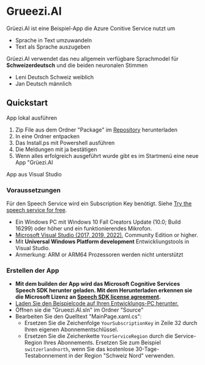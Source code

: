 # Grueezi.AI
Grüezi.AI ist eine Beispiel-App die Azure Conitive Service nutzt um 
- Sprache in Text umzuwandeln
- Text als Sprache auszugeben
  
Grüezi.AI verwendet das neu allgemein verfügbare Sprachmodel für **Schweizerdeutsch**
und die beiden neuronalen Stimmen 
- Leni Deutsch Schweiz weiblich 
- Jan Deutsch männlich 


## Quickstart

App lokal ausführen

1. Zip File aus dem Ordner "Package" im [Repository](https://github.com/Trivadis/Grueezi.AI) herunterladen
2. In eine Ordner entpacken 
3. Das Install.ps mit Powershell ausführen
4. Die Meldungen mit ja bestätigen
5. Wenn alles erfolgreich ausgeführt wurde gibt es im Startmenü eine neue App "Grüezi.AI

App aus Visual Studio 

### Voraussetzungen

Für den Speech Service wird ein Subscription Key benötigt. Siehe [Try the speech service for free](https://docs.microsoft.com/azure/cognitive-services/speech-service/get-started).
* Ein Windows PC mit Windows 10 Fall Creators Update (10.0; Build 16299) oder höher und ein funktionierendes Mikrofon.
* [Microsoft Visual Studio (2017, 2019, 2022)](https://www.visualstudio.com/), Community Edition or higher.
* Mit **Universal Windows Platform development** Entwickliungstools in Visual Studio.
* Anmerkung: ARM or ARM64 Prozessoren werden nicht unterstützt

 ### Erstellen der App

* **Mit dem builden der App wird das Microsoft Cognitive Services Speech SDK herunter geladen. Mit dem Herunterladen erkennen sie die Microsoft Lizenz an [Speech SDK license agreement](https://aka.ms/csspeech/license201809).**
* [Laden Sie den Beispielcode auf Ihren Entwicklungs-PC herunter.](https://github.com/Trivadis/Grueezi.AI)
* Öffnen sie die "Grueezi.AI.sln" im Ordner "Source"
* Bearbeiten Sie den Quelltext "MainPage.xaml.cs":
  * Ersetzen Sie die Zeichenfolge `YourSubscriptionKey` in Zeile 32 durch Ihren eigenen Abonnementschlüssel.
  * Ersetzen Sie die Zeichenkette `YourServiceRegion` durch die Service-Region Ihres Abonnements.
    Ersetzen Sie zum Beispiel `switzerlandnorth`, wenn Sie das kostenlose 30-Tage-Testabonnement in der Region "Schweiz Nord" verwenden.

